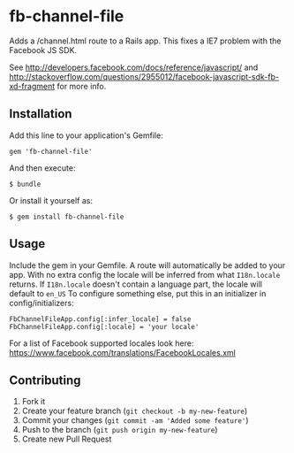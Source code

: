 # fb-channel-file

Adds a /channel.html route to a Rails app. This fixes a IE7 problem with the Facebook JS SDK.

See http://developers.facebook.com/docs/reference/javascript/ and http://stackoverflow.com/questions/2955012/facebook-javascript-sdk-fb-xd-fragment for more info.

## Installation

Add this line to your application's Gemfile:

    gem 'fb-channel-file'

And then execute:

    $ bundle

Or install it yourself as:

    $ gem install fb-channel-file

## Usage

Include the gem in your Gemfile. A route will automatically be added to your app.
With no extra config the locale will be inferred from what `I18n.locale` returns. If `I18n.locale` doesn't contain a language part, the locale will default to `en_US`
To configure something else, put this in an initializer in config/initializers:

```
FbChannelFileApp.config[:infer_locale] = false
FbChannelFileApp.config[:locale] = 'your locale'
```

For a list of Facebook supported locales look here: https://www.facebook.com/translations/FacebookLocales.xml

## Contributing

1. Fork it
2. Create your feature branch (`git checkout -b my-new-feature`)
3. Commit your changes (`git commit -am 'Added some feature'`)
4. Push to the branch (`git push origin my-new-feature`)
5. Create new Pull Request

